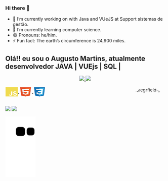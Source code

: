 ### Hi there 👋

- 🔭 I’m currently working on with Java and VUeJS at Support sistemas de gestão.
- 🌱 I’m currently learning computer science.
- 😄 Pronouns: he/him.
- ⚡ Fun fact: The earth’s circumference is 24,900 miles.

## Olá!! eu sou o Augusto Martins, atualmente desenvolvedor JAVA | VUEjs | SQL |
<div align="center">
  <a href="https://github.com/Siegrfield">
  <img height="180em" src="https://github-readme-stats.vercel.app/api?username=Siegrfield&show_icons=true&theme=dracula&include_all_commits=true&count_private=true"/>
  <img height="180em" src="https://github-readme-stats.vercel.app/api/top-langs/?username=Siegrfield&layout=compact&langs_count=7&theme=dracula"/>
</div>
  
  </div>
<div style="display: inline_block"><br>
  <img align="center" alt="Siegrfield-Js" height="30" width="40" src="https://raw.githubusercontent.com/devicons/devicon/master/icons/javascript/javascript-plain.svg">
  <img align="center" alt="Siegrfield-HTML" height="30" width="40" src="https://raw.githubusercontent.com/devicons/devicon/master/icons/html5/html5-original.svg">
  <img align="center" alt="Siegrfield-CSS" height="30" width="40" src="https://raw.githubusercontent.com/devicons/devicon/master/icons/css3/css3-original.svg">
  <img align="right" alt="Siegrfield-pic" height="150" style="border-radius:50px;" src="https://cdn.discordapp.com/attachments/739516639510528074/977926758567399424/character_picrew.png">
</div>

 ##
 
<div> 
  <a href="https://www.instagram.com/augustoblmartins/" target="_blank"><img src="https://img.shields.io/badge/-Instagram-%23E4405F?style=for-the-badge&logo=instagram&logoColor=white" target="_blank"></a> 
  <a href="https://www.linkedin.com/in/augusto-martins-2955a8179/" target="_blank"><img src="https://img.shields.io/badge/-LinkedIn-%230077B5?style=for-the-badge&logo=linkedin&logoColor=white" target="_blank"></a> 

  
  ![Snake animation](https://github.com/Siegrfield/Siegrfield/blob/output/github-contribution-grid-snake.svg)
